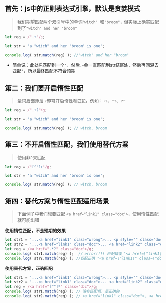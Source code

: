 ## 首先：js中的正则表达式引擎，默认是贪婪模式

>  我们期望匹配两个双引号中的单词```"witch" ```和```"broom"```，但实际上确实匹配到了```"witch" and her "broom"```

```js
let reg = /".+"/g;

let str = 'a "witch" and her "broom" is one';

console.log( str.match(reg) ); //"witch" and her "broom"
```

* 简单说：此处先匹配到一个```"```，然后```.+```会一直匹配到str结尾处，然后再回溯去匹配```"```，所以最终匹配不符合预期

## 第二：我们要开启惰性匹配

> 量词后面添加 ```?```即可开启惰性和匹配，例如：```+?```、```*?```、```??```

```js
let reg = /".+?"/g;

let str = 'a "witch" and her "broom" is one';

console.log( str.match(reg) ); // witch, broom
```

## 第三：不开启惰性匹配，我们使用替代方案

> 使用非```^```来匹配

```js
let reg = /"[^"]+"/g;

let str = 'a "witch" and her "broom" is one';

console.log( str.match(reg) ); // witch, broom
```

## 第四：替代方案与惰性匹配适用场景

> 下面例子中我们想要匹配 ```<a href="link1" class="doc">```，使用惰性匹配就可能出错

 **使用惰性匹配，不是预期的效果**

```js
let str1 = '...<a href="link1" class="wrong">... <p style="" class="doc">...';
let str2 = '...<a href="link1" class="doc">... <a href="link2" class="doc">...';
let reg = /<a href=".*?" class="doc">/g; 
console.log( str1.match(reg) );  // error!!!! 匹配错误 "<a href=\"link1\" class=\"wrong\">... <p style=\"\" class=\"doc\">"
console.log( str2.match(reg) ); //匹配正确 "<a href=\"link1\" class=\"doc\">", "<a href=\"link2\" class=\"doc\">"
```

**使用替代方案，正确匹配**

```js
let str1 = '...<a href="link1" class="wrong">... <p style="" class="doc">...';
let str2 = '...<a href="link1" class="doc">... <a href="link2" class="doc">...';
let reg = /<a href="[^"]*" class="doc">/g;
console.log( str1.match(reg) ); // 没有匹配项，是正确的
console.log( str2.match(reg) ); // <a href="link1" class="doc">, <a href="link2" class="doc">
```
